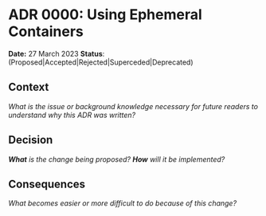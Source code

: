 # ADR 0000: Using Ephemeral Containers

**Date:** 27 March 2023
**Status**: (Proposed|Accepted|Rejected|Superceded|Deprecated)

## Context

_What is the issue or background knowledge necessary for future readers
to understand why this ADR was written?_

## Decision

_**What** is the change being proposed? **How** will it be implemented?_

## Consequences

_What becomes easier or more difficult to do because of this change?_
